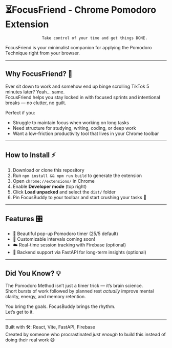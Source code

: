 # ⏳FocusFriend - Chrome Pomodoro Extension

                    Take control of your time and get things DONE.  
FocusFriend is your minimalist companion for applying the Pomodoro Technique right from your browser.

---

## Why FocusFriend? 🍎

Ever sit down to work and somehow end up binge scrolling TikTok 5 minutes later? Yeah... same.  
FocusFriend helps you stay locked in with focused sprints and intentional breaks — no clutter, no guilt.

Perfect if you:
- Struggle to maintain focus when working on long tasks
- Need structure for studying, writing, coding, or deep work
- Want a low-friction productivity tool that lives in your Chrome toolbar

---

## How to Install ⚡️

1. Download or clone this repository
2. Run `npm install && npm run build` to generate the extension
3. Open `chrome://extensions/` in Chrome
4. Enable **Developer mode** (top right)
5. Click **Load unpacked** and select the `dist/` folder
6. Pin FocusBuddy to your toolbar and start crushing your tasks 🎯

---

## Features 🎛️

- 📌 Beautiful pop-up Pomodoro timer (25/5 default)
- 🔁 Customizable intervals coming soon!
- ☁️ Real-time session tracking with Firebase (optional)
- 🧠 Backend support via FastAPI for long-term insights (optional)

---

## Did You Know? 💡

The Pomodoro Method isn’t just a timer trick — it’s brain science.  
Short bursts of work followed by planned rest *actually* improve mental clarity, energy, and memory retention.  

You bring the goals. FocusBuddy brings the rhythm.  
Let’s get to it.

---

Built with 🛠️: React, Vite, FastAPI, Firebase  
Created by someone who procrastinated *just enough* to build this instead of doing their real work 😅

